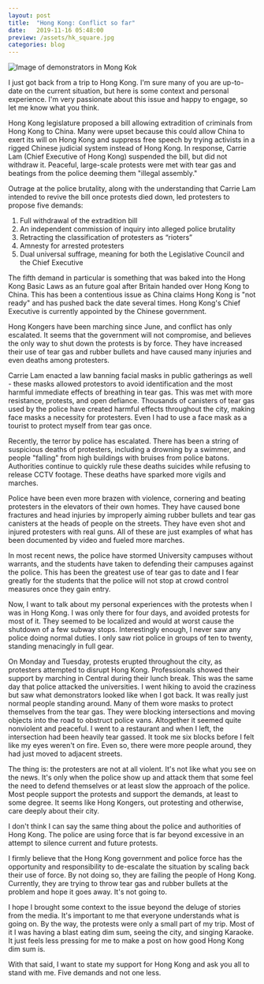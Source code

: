 ```yaml
---
layout: post
title:  "Hong Kong: Conflict so far"
date:   2019-11-16 05:48:00
preview: /assets/hk_square.jpg
categories: blog
---
```


![Image of demonstrators in Mong Kok]({{site.base_url}}/assets/hk_big.jpg)


I just got back from a trip to Hong Kong. I'm sure many of you are up-to-date on the current situation, but here is some context and personal experience. I'm very passionate about this issue and happy to engage, so let me know what you think.

Hong Kong legislature proposed a bill allowing extradition of criminals from Hong Kong to China. Many were upset because this could allow China to exert its will on Hong Kong and suppress free speech by trying activists in a rigged Chinese judicial system instead of Hong Kong. In response, Carrie Lam (Chief Executive of Hong Kong) suspended the bill, but did not withdraw it. Peaceful, large-scale protests were met with tear gas and beatings from the police deeming them "illegal assembly."

Outrage at the police brutality, along with the understanding that Carrie Lam intended to revive the bill once protests died down, led protesters to propose five demands:
1. Full withdrawal of the extradition bill 
2. An independent commission of inquiry into alleged police brutality
3. Retracting the classification of protesters as “rioters”
4. Amnesty for arrested protesters
5. Dual universal suffrage, meaning for both the Legislative Council and the Chief Executive

The fifth demand in particular is something that was baked into the Hong Kong Basic Laws as an future goal after Britain handed over Hong Kong to China. This has been a contentious issue as China claims Hong Kong is "not ready" and has pushed back the date several times. Hong Kong's Chief Executive is currently appointed by the Chinese government.

Hong Kongers have been marching since June, and conflict has only escalated. It seems that the government will not compromise, and believes the only way to shut down the protests is by force. They have increased their use of tear gas and rubber bullets and have caused many injuries and even deaths among protesters.

Carrie Lam enacted a law banning facial masks in public gatherings as well - these masks allowed protestors to avoid identification and the most harmful immediate effects of breathing in tear gas. This was met with more resistance, protests, and open defiance. Thousands of canisters of tear gas used by the police have created harmful effects throughout the city, making face masks a necessity for protesters. Even I had to use a face mask as a tourist to protect myself from tear gas once.

Recently, the terror by police has escalated. There has been a string of suspicious deaths of protesters, including a drowning by a swimmer, and people "falling" from high buildings with bruises from police batons. Authorities continue to quickly rule these deaths suicides while refusing to release CCTV footage. These deaths have sparked more vigils and marches.

Police have been even more brazen with violence, cornering and beating protesters in the elevators of their own homes. They have caused bone fractures and head injuries by improperly aiming rubber bullets and tear gas canisters at the heads of people on the streets. They have even shot and injured protesters with real guns. All of these are just examples of what has been documented by video and fueled more marches.

In most recent news, the police have stormed University campuses without warrants, and the students have taken to defending their campuses against the police. This has been the greatest use of tear gas to date and I fear greatly for the students that the police will not stop at crowd control measures once they gain entry.

Now, I want to talk about my personal experiences with the protests when I was in Hong Kong. I was only there for four days, and avoided protests for most of it. They seemed to be localized and would at worst cause the shutdown of a few subway stops. Interestingly enough, I never saw any police doing normal duties. I only saw riot police in groups of ten to twenty, standing menacingly in full gear.

On Monday and Tuesday, protests erupted throughout the city, as protesters attempted to disrupt Hong Kong. Professionals showed their support by marching in Central during their lunch break. This was the same day that police attacked the universities. I went hiking to avoid the craziness but saw what demonstrators looked like when I got back. It was really just normal people standing around. Many of them wore masks to protect themselves from the tear gas. They were blocking intersections and moving objects into the road to obstruct police vans. Altogether it seemed quite nonviolent and peaceful. I went to a restaurant and when I left, the intersection had been heavily tear gassed. It took me six blocks before I felt like my eyes weren't on fire. Even so, there were more people around, they had just moved to adjacent streets.

The thing is: the protesters are not at all violent. It's not like what you see on the news. It's only when the police show up and attack them that some feel the need to defend themselves or at least slow the approach of the police. Most people support the protests and support the demands, at least to some degree. It seems like Hong Kongers, out protesting and otherwise, care deeply about their city.

I don't think I can say the same thing about the police and authorities of Hong Kong. The police are using force that is far beyond excessive in an attempt to silence current and future protests. 

I firmly believe that the Hong Kong government and police force has the opportunity and responsibility to de-escalate the situation by scaling back their use of force. By not doing so, they are failing the people of Hong Kong. Currently, they are trying to throw tear gas and rubber bullets at the problem and hope it goes away. It's not going to.

I hope I brought some context to the issue beyond the deluge of stories from the media. It's important to me that everyone understands what is going on. By the way, the protests were only a small part of my trip. Most of it I was having a blast eating dim sum, seeing the city, and singing Karaoke. It just feels less pressing for me to make a post on how good Hong Kong dim sum is.

With that said, I want to state my support for Hong Kong and ask you all to stand with me. Five demands and not one less.